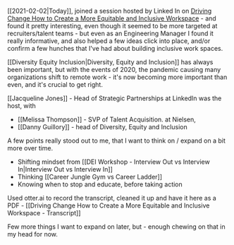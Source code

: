 [[2021-02-02|Today]], joined a session hosted by Linked In on [Driving Change How to Create a More Equitable and Inclusive Workspace](https://business.linkedin.com/talent-solutions/webinars/21/01/virtual-event-driving-change-create-an-equitable-inclusive-workplace) - and found it pretty interesting, even though it seemed to be more targeted at recruiters/talent teams - but even as an Engineering Manager I found it really informative, and also helped a few ideas click into place, and/or confirm a few hunches that I've had about building inclusive work spaces.

[[Diversity Equity Inclusion|Diversity, Equity and Inclusion]] has always been important, but with the events of 2020, the pandemic causing many organizations shift to remote work - it's now becoming more important than even, and it's crucial to get right.


[[Jacqueline Jones]] - Head of Strategic Partnerships at LinkedIn was the host, with 

- [[Melissa Thompson]] - SVP of Talent Acquisition. at Nielsen,
- [[Danny Guillory]] - head of Diversity, Equity and Inclusion 

A few points really stood out to me, that I want to think on / expand on a bit more over time.

- Shifting mindset from [[DEI Workshop - Interview Out vs Interview In|Interview Out vs Interview In]]
- Thinking  [[Career Jungle Gym vs Career Ladder]]
- Knowing when to stop and educate, before taking action

Used otter.ai to record the transcript, cleaned it up and have it here as a PDF - 
[[Driving Change How to Create a More Equitable and Inclusive Workspace  - Transcript]]

Few more things I want to expand on later, but - enough chewing on that in my head for now.